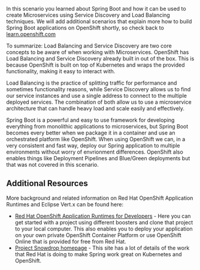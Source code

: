 In this scenario you learned about Spring Boot and how it can be used to create Microservices using Service Discovery and Load Balancing techniques. We will add additional scenarios that explain more how to build Spring Boot applications on OpenShift shortly, so check back to [learn.openshift.com](http://learn.openshift.com)

To summarize: Load Balancing and Service Discovery are two core concepts to be aware of when working with Microservices. OpenShift has Load Balancing and Service Discovery already built in out of the box. This is because OpenShift is built on top of Kubernetes and wraps the provided functionality, making it easy to interact with. 

Load Balancing is the practice of splitting traffic for performance and sometimes functionality reasons, while Service Discovery allows us to find our service instances and use a single address to connect to the multiple deployed services. The combination of both allow us to use a microservice architecture that can handle heavy load and scale easily and effectively.

Spring Boot is a powerful and easy to use framework for developing everything from monolithic applications to microservices, but Spring Boot becomes every better when we package it in a container and use an orchestrated platform like OpenShift. When using OpenShift we can, in a very consistent and fast way, deploy our Spring application to multiple environments without worry of envrionment differences. OpenShift also enables things like Deployment Pipelines and Blue/Green deployments but that was not covered in this scenario.  

## Additional Resources

More background and related information on Red Hat OpenShift Application Runtimes and Eclipse Vert.x can be found here:

* [Red Hat OpenShift Application Runtimes for Developers](https://developers.redhat.com/rhoar) - Here you can get started with a project using different boosters and clone that project to your local computer. This also enables you to deploy your application on your own private OpenShift Container Platform or use OpenShift Online that is provided for free from Red Hat.
* [Project Snowdrop homepage](https://snowdrop.me/) - This site has a lot of details of the work that Red Hat is doing to make Spring work great on Kubernetes and OpenShift.


